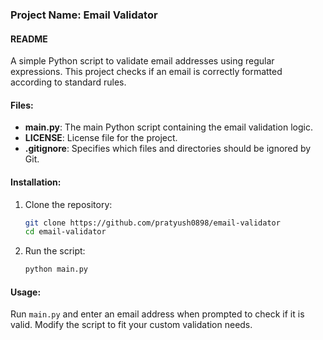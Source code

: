 ### Project Name: **Email Validator**

#### **README**

A simple Python script to validate email addresses using regular expressions. This project checks if an email is correctly formatted according to standard rules.

#### **Files:**

- **main.py**: The main Python script containing the email validation logic.
- **LICENSE**: License file for the project.
- **.gitignore**: Specifies which files and directories should be ignored by Git.

#### **Installation:**

1. Clone the repository:
   ```bash
   git clone https://github.com/pratyush0898/email-validator
   cd email-validator
   ```

2. Run the script:
   ```bash
   python main.py
   ```

#### **Usage:**

Run `main.py` and enter an email address when prompted to check if it is valid. Modify the script to fit your custom validation needs.